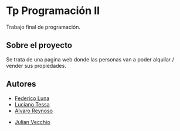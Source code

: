 # Tp Programación II

Trabajo final de programación.

## Sobre el proyecto

Se trata de una pagina web donde las personas van a poder alquilar / vender sus propiedades.

## Autores

- [Federico Luna](https://github.com/FedericoLuna01)
- [Luciano Tessa](https://github.com/LucianoTessa)
- [Alvaro Reynoso](https://github.com/AlvaroReynoso)
<!-- Cambiar el link -->
- [Julian Vecchio](https://github.com/julianvecchio1)
